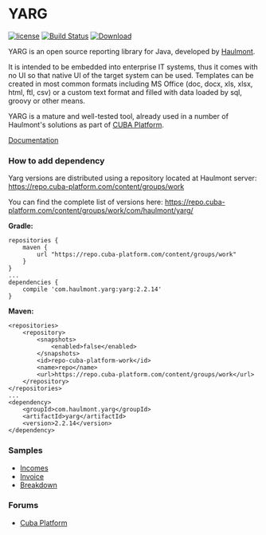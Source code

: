 YARG
====

[![license](https://img.shields.io/badge/license-Apache%20License%202.0-blue.svg?style=flat)](http://www.apache.org/licenses/LICENSE-2.0) [![Build Status](https://travis-ci.org/cuba-platform/yarg.svg?branch=master)](https://travis-ci.org/cuba-platform/yarg) [ ![Download](https://api.bintray.com/packages/cuba-platform/main/yarg/images/download.svg) ](https://bintray.com/cuba-platform/main/yarg/_latestVersion)

YARG is an open source reporting library for Java, developed by [Haulmont](http://www.haulmont.com/).

It is intended to be embedded into enterprise IT systems, thus it comes with no UI so that native UI of the target system can be used. Templates can be created in most common formats including MS Office (doc, docx, xls, xlsx, html, ftl, csv)  or a custom text format and filled with data loaded by sql, groovy or other means.

YARG is a mature and well-tested tool, already used in a number of Haulmont's solutions as part of [CUBA Platform](https://www.cuba-platform.com/YARG).

[Documentation](https://github.com/Haulmont/yarg/wiki)

### How to add dependency

Yarg versions are distributed using a repository located at Haulmont server: https://repo.cuba-platform.com/content/groups/work

You can find the complete list of versions here: https://repo.cuba-platform.com/content/groups/work/com/haulmont/yarg/

__Gradle:__
```
repositories {
    maven {
        url "https://repo.cuba-platform.com/content/groups/work"
    }
}
...
dependencies {
    compile 'com.haulmont.yarg:yarg:2.2.14'
}
```

__Maven:__
```
<repositories>
    <repository>
        <snapshots>
            <enabled>false</enabled>
        </snapshots>
        <id>repo-cuba-platform-work</id>
        <name>repo</name>
        <url>https://repo.cuba-platform.com/content/groups/work</url>
    </repository>
</repositories>
...
<dependency>
    <groupId>com.haulmont.yarg</groupId>
    <artifactId>yarg</artifactId>
    <version>2.2.14</version>
</dependency>
```

### Samples

  * [Incomes](/core/modules/core/test/sample/incomes)
  * [Invoice](/core/modules/core/test/sample/invoice)
  * [Breakdown](/core/modules/core/test/sample/financedetails)


### Forums
* [Cuba Platform](https://www.cuba-platform.com/support/)
